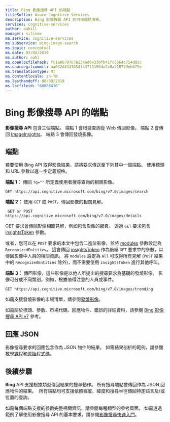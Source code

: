 ```yaml
---
title: Bing 影像搜尋 API 的端點
titleSuffix: Azure Cognitive Services
description: Bing 影像搜尋 API 的可用端點清單。
services: cognitive-services
author: aahill
manager: nitinme
ms.service: cognitive-services
ms.subservice: bing-image-search
ms.topic: conceptual
ms.date: 03/04/2019
ms.author: aahi
ms.openlocfilehash: fc1a0670767b134ad6e330fb41fc5564c754d91c
ms.sourcegitcommit: aa042d4341054f437f3190da7c8a718729eb675e
ms.translationtype: MT
ms.contentlocale: zh-TW
ms.lasthandoff: 08/09/2019
ms.locfileid: "68883410"
---
```

# <a name="endpoints-for-the-bing-image-search-api"></a>Bing 影像搜尋 API 的端點

**影像搜尋 API** 包含三個端點。  端點 1 會根據查詢從 Web 傳回影像。 端點 2 會傳回 [ImageInsights](https://docs.microsoft.com/rest/api/cognitiveservices-bingsearch/bing-images-api-v7-reference#imageinsightsresponse)。  端點 3 會傳回發燒影像。

## <a name="endpoints"></a>端點

若要使用 Bing API 取得影像結果，請將要求傳送至下列其中一個端點。 使用標頭和 URL 參數以進一步定義規格。

**端點 1：** 傳回 `?q=""` 所定義使用者搜尋查詢的相關影像。
```
GET https://api.cognitive.microsoft.com/bing/v7.0/images/search
```

**端點 2：** 使用 `GET` 或 `POST`，傳回影像的相關見解。
```
 GET or POST https://api.cognitive.microsoft.com/bing/v7.0/images/details
```
GET 要求會傳回影像相關見解，例如包含影像的網頁。 透過 `GET` 要求包含 [insightsToken](https://docs.microsoft.com/rest/api/cognitiveservices-bingsearch/bing-images-api-v7-reference#insightstoken) 參數。

或者，您可以在 `POST` 要求的本文中包含二進位影像，並將 [modules](https://docs.microsoft.com/rest/api/cognitiveservices-bingsearch/bing-images-api-v7-reference#modulesrequested) 參數設定為 `RecognizedEntities`。 這會傳回 [insightsToken](https://docs.microsoft.com/rest/api/cognitiveservices-bingsearch/bing-images-api-v5-reference#insightstoken) 作為後續 `GET` 要求中的參數，以傳回影像中人員的相關資訊。  將 `modules` 設定為 `All` 可取得所有見解 (`POST` 結果中的 `RecognizedEntities` 除外)，而不需要使用 `insightsToken` 進行其他呼叫。


**端點 3：** 傳回影像，這些影像是以他人所提出的搜尋要求為基礎的發燒影像。 影像可分成不同類別，例如，根據值得注意的人員或事件。
```
GET https://api.cognitive.microsoft.com/bing/v7.0/images/trending
```

如需支援發燒影像的市場清單，請參閱[發燒影像](https://docs.microsoft.com/azure/cognitive-services/bing-image-search/trending-images)。

如需關於標頭、參數、市場代碼、回應物件、錯誤的詳細資料，請參閱 [Bing 影像搜尋 API v7](https://docs.microsoft.com/rest/api/cognitiveservices-bingsearch/bing-images-api-v7-reference) 參考。
## <a name="response-json"></a>回應 JSON
影像搜尋要求的回應包含作為 JSON 物件的結果。 如需結果剖析的範例，請參閱[教學課程](https://docs.microsoft.com/azure/cognitive-services/bing-image-search/tutorial-bing-image-search-single-page-app)和[原始程式碼](https://docs.microsoft.com/azure/cognitive-services/bing-image-search/tutorial-bing-image-search-single-page-app-source)。

## <a name="next-steps"></a>後續步驟
**Bing** API 支援根據類型傳回結果的搜尋動作。 所有搜尋端點會傳回作為 JSON 回應物件的結果。  所有端點均可支援依照經度、緯度和搜尋半徑傳回特定語言及/或位置的查詢。

如需每個端點支援的參數完整相關資訊，請參閱每種類型的參考頁面。
如需透過範例了解使用影像搜尋 API 的基本要求，請參閱[影像搜尋快速入門](https://docs.microsoft.com/azure/cognitive-services/bing-image-search/search-the-web)。
